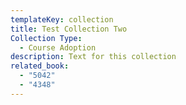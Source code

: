 ```yaml
---
templateKey: collection
title: Test Collection Two
Collection Type:
  - Course Adoption
description: Text for this collection
related_book:
  - "5042"
  - "4348"
---
```


